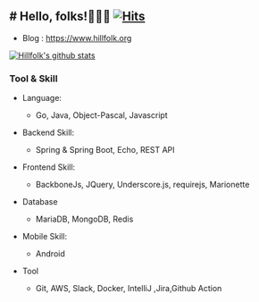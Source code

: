 ## # Hello, folks!👨🏼‍💻 [![Hits](https://hits.seeyoufarm.com/api/count/incr/badge.svg?url=https%3A%2F%2Fgithub.com%2Fhillfolk&count_bg=%2379C83D&title_bg=%23555555&icon=&icon_color=%23E7E7E7&title=hits&edge_flat=false)](https://hits.seeyoufarm.com)

- Blog : https://www.hillfolk.org

[![Hillfolk's github stats](https://github-readme-stats.vercel.app/api?username=hillfolk)](https://github.com/anuraghazra/github-readme-stats) 


### Tool & Skill

-   Language:
    -   Go, Java, Object-Pascal, Javascript

-   Backend Skill:
    -   Spring & Spring Boot, Echo, REST API

-   Frontend Skill:
    -   BackboneJs, JQuery, Underscore.js, requirejs, Marionette

-   Database
    -   MariaDB, MongoDB, Redis

-   Mobile Skill:
    -   Android

-   Tool
    -   Git, AWS, Slack, Docker, IntelliJ ,Jira,Github Action


